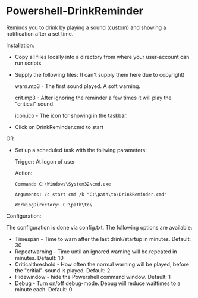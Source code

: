 # Powershell-DrinkReminder
Reminds you to drink by playing a sound (custom) and showing a notification after a set time.


Installation:

- Copy all files locally into a directory from where your user-account can run scripts
- Supply the following files: (I can't supply them here due to copyright)
    
    warn.mp3 - The first sound played. A soft warning.
    
    crit.mp3 - After ignoring the reminder a few times it will play the "critical" sound.
    
    icon.ico - The icon for showing in the taskbar.
- Click on DrinkReminder.cmd to start

OR
- Set up a scheduled task with the follwing parameters:
    
    Trigger: At logon of user
    
    Action: 
    
      Command: C:\Windows\System32\cmd.exe
      
      Arguments: /c start cmd /k "C:\path\to\DrinkReminder.cmd"
      
      WorkingDirectory: C:\path\to\

Configuration:

The configuration is done via config.txt.
The following options are available:

- Timespan - Time to warn after the last drink/startup in minutes. Default: 30
- Repeatwarning - Time until an ignored warning will be repeated in minutes. Default: 10
- Criticalthreshold - How often the normal warning will be played, before the "critial"-sound is played. Default: 2
- Hidewindow - hide the Powershell command window. Default: 1
- Debug - Turn on/off debug-mode. Debug will reduce waittimes to a minute each. Default: 0
